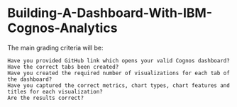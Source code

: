 # Building-A-Dashboard-With-IBM-Cognos-Analytics

The main grading criteria will be:

    Have you provided GitHub link which opens your valid Cognos dashboard?
    Have the correct tabs been created?
    Have you created the required number of visualizations for each tab of the dashboard?
    Have you captured the correct metrics, chart types, chart features and titles for each visualization?
    Are the results correct?
